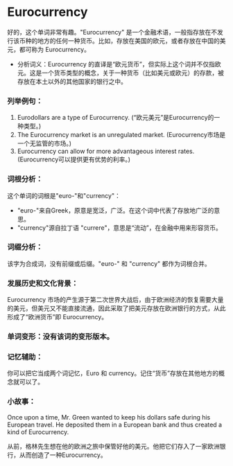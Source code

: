 # Eurocurrency

好的，这个单词非常有趣。"Eurocurrency" 是一个金融术语，一般指存放在不发行该币种的地方的任何一种货币。比如，存放在美国的欧元，或者存放在中国的美元，都可称为 Eurocurrency。

  

*   分析词义：Eurocurrency 的直译是“欧元货币”，但实际上这个词并不仅指欧元。这是一个货币类型的概念，关于一种货币（比如美元或欧元）的存款，被存放在本土以外的其他国家的银行之中。

  

### 列举例句：

  

1.  Eurodollars are a type of Eurocurrency. (“欧元美元”是Eurocurrency的一种类型。)
2.  The Eurocurrency market is an unregulated market. (Eurocurrency市场是一个无监管的市场。)
3.  Eurocurrency can allow for more advantageous interest rates. (Eurocurrency可以提供更有优势的利率。)

  

### 词根分析：

  

这个单词的词根是"euro-"和"currency"：

  

*   "euro-"来自Greek，原意是宽泛，广泛。在这个词中代表了存放地广泛的意思。
*   "currency"源自拉丁语 "currere"，意思是“流动”，在金融中用来形容货币。

  

### 词缀分析：

  

该字为合成词，没有前缀或后缀。"euro-" 和 "currency" 都作为词根合并。

  

### 发展历史和文化背景：

  

Eurocurrency 市场的产生源于第二次世界大战后，由于欧洲经济的恢复需要大量的美元，但美元又不能直接流通，因此采取了把美元存放在欧洲银行的方式，从此形成了“欧洲货币”即 Eurocurrency。

  

### 单词变形：没有该词的变形版本。

  

### 记忆辅助：

  

你可以把它当成两个词记忆，Euro 和 currency。记住“货币”存放在其他地方的概念就可以了。

  

### 小故事：

  

Once upon a time, Mr. Green wanted to keep his dollars safe during his European travel. He deposited them in a European bank and thus created a kind of Eurocurrency.

  

从前，格林先生想在他的欧洲之旅中保管好他的美元。他把它们存入了一家欧洲银行，从而创造了一种Eurocurrency。
